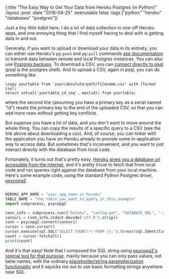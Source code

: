 {:title "The Easy Way to Get Your Data from Heroku Postgres (in Python)"
 :layout :post
 :date "2018-04-25"
 :executable false
 :tags  ["python" "heroku" "databases" "postgres"]}
 

Just a tiny little tidbit here. I do a lot of data collection in one-off Heroku apps, and one annoying thing that I find myself having to deal with is getting data in and out.

Generally, if you want to upload or download your data in its entirety, you can either use Heroku's `pg:push` and `pg:pull` commands [see documentation](https://devcenter.heroku.com/articles/heroku-postgresql#pg-push-and-pg-pull) to transmit data between remote and local Postgres instances. You can also use [Postgres backups](https://devcenter.heroku.com/articles/heroku-postgres-import-export). To download a CSV, you can [connect directly to psql](https://jamesbedont.com/2016/08/21/exportpg.html) (psql is the postgres shell). And to upload a CSV, again in psql, you can do something like:

```
\copy yourtable from 'your/absolute/path/filename.csv' with (format csv);
select setval('yourtable_id_seq', max(id)) from yourtable;
```

where the second line (assuming you have a primary key as a serial named "id") resets the primary key to the end of the uploaded CSV, so that you can add more rows without getting key conflicts.

But suppose you have a lot of data, and you don't want to move around the whole thing.  You can copy the results of a specific query to a CSV (see the link above about downloading a csv). And, of course, you can tinker with the application you have on Heroku already to provide some in-application way to access data. But sometimes that's inconvenient, and you want to just interact directly with the database from local code.

Fortunately, it turns out that's pretty easy. [Heroku gives you a database url accessible from the internet](https://devcenter.heroku.com/articles/connecting-to-heroku-postgres-databases-from-outside-of-heroku), and it's pretty trivial to fetch that from local code and run queries right against the database from your local machine.  Here's some example code, using the standard Python Postgres driver, [psycopg2](http://initd.org/psycopg/).

```python

HEROKU_APP_NAME = "your_app_name_in_heroku"
TABLE_NAME = "the_table_you_want_to_query_in_this_example"
import subprocess, psycopg2

conn_info = subprocess.run(["heroku", "config:get", "DATABASE_URL", "-a", HEROKU_APP_NAME], stdout = subprocess.PIPE)
connuri = conn_info.stdout.decode('utf-8').strip()
conn = psycopg2.connect(connuri)
cursor = conn.cursor()
cursor.execute(sql.SQL("SELECT COUNT(*) FROM {};").format(sql.Identifier(TABLE_NAME)))
count = cursor.fetchall()
print(count)

```

And it's that easy! Note that I composed the SQL string using [psycopg2's special tool for that purpose](http://initd.org/psycopg/docs/sql.html#module-psycopg2.sql), mainly because you can only pass values, not table names, with the ordinary [placeholder/string paramaterization functionality](http://initd.org/psycopg/docs/usage.html#passing-parameters-to-sql-queries) and it squicks me out to use basic formatting strings anywhere near SQL.
